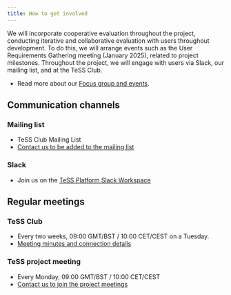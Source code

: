 ```yaml
--- 
title: How to get involved
---
```


We will incorporate cooperative evaluation throughout the project, conducting iterative and collaborative evaluation with users throughout development.
To do this, we will arrange events such as the User Requirements Gathering meeting (January 2025), related to project milestones. Throughout the project, we will engage with users via Slack, our mailing list, and at the TeSS Club.

* Read more about our [Focus group and events](events).


## Communication channels

### Mailing list

* TeSS Club Mailing List
* [Contact us to be added to the mailing list](contact)

### Slack

* Join us on the [TeSS Platform Slack Workspace](https://join.slack.com/t/tessplatform/shared_invite/zt-3erpke7ph-6t2~_EqUlL_tRkOrNAbb2A) 


## Regular meetings

### TeSS Club

* Every two weeks, 09:00 GMT/BST / 10:00 CET/CEST on a Tuesday.
* [Meeting minutes and connection details](https://docs.google.com/document/d/1nLa6ye6kYBuE0UJgRoqdSakZP94vb2RgQZssyvRCXig/edit?usp=sharing)

### TeSS project meeting

* Every Monday, 09:00 GMT/BST / 10:00 CET/CEST
* [Contact us to join the project meetings](contact)

